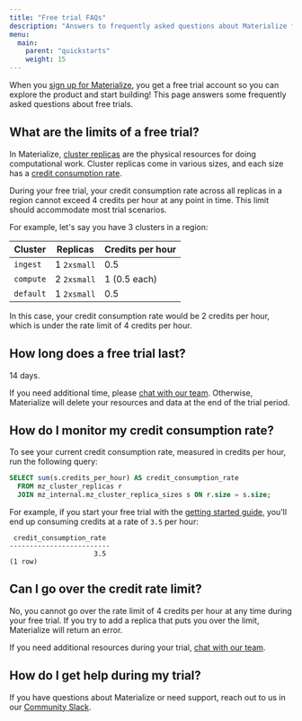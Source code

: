```yaml
---
title: "Free trial FAQs"
description: "Answers to frequently asked questions about Materialize free trials"
menu:
  main:
    parent: "quickstarts"
    weight: 15
---
```


When you [sign up for Materialize](https://materialize.com/register/), you get a free trial account so you can explore the product and start building! This page answers some frequently asked questions about free trials.

## What are the limits of a free trial?

In Materialize, [cluster replicas](/overview/key-concepts/#cluster-replicas) are the physical resources for doing computational work. Cluster replicas come in various sizes, and each size has a [credit consumption rate](https://materialize.com/pricing/).

During your free trial, your credit consumption rate across all replicas in a region cannot exceed 4 credits per hour at any point in time. This limit should accommodate most trial scenarios.

For example, let's say you have 3 clusters in a region:

Cluster | Replicas | Credits per hour
--------|----------|-----------------
`ingest`| 1 `2xsmall` | 0.5
`compute` | 2 `2xsmall` | 1 (0.5 each)
`default` | 1 `2xsmall` | 0.5

In this case, your credit consumption rate would be 2 credits per hour, which is under the rate limit of 4 credits per hour.

## How long does a free trial last?

14 days.

If you need additional time, please [chat with our team](http://materialize.com/convert-account/). Otherwise, Materialize will delete your resources and data at the end of the trial period.

## How do I monitor my credit consumption rate?

To see your current credit consumption rate, measured in credits per hour, run the following query:

```sql
SELECT sum(s.credits_per_hour) AS credit_consumption_rate
  FROM mz_cluster_replicas r
  JOIN mz_internal.mz_cluster_replica_sizes s ON r.size = s.size;
```

For example, if you start your free trial with the [getting started guide](/get-started/), you'll end up consuming credits at a rate of `3.5` per hour:

```nofmt
 credit_consumption_rate
-------------------------
                     3.5
(1 row)
```

## Can I go over the credit rate limit?

No, you cannot go over the rate limit of 4 credits per hour at any time during your free trial. If you try to add a replica that puts you over the limit, Materialize will return an error.

If you need additional resources during your trial, [chat with our team](http://materialize.com/convert-account/).

## How do I get help during my trial?

If you have questions about Materialize or need support, reach out to us in our [Community Slack](https://materialize.com/s/chat).
